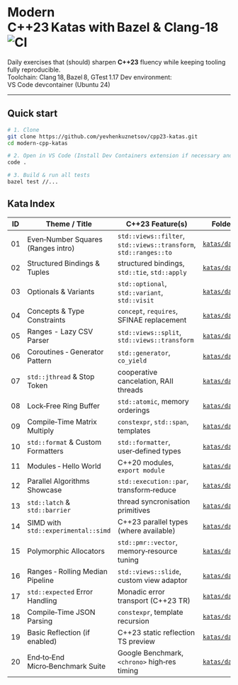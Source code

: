 # Modern C++23 Katas with Bazel & Clang‑18   ![CI](https://github.com/yevhenkuznetsov/cpp23-katas/actions/workflows/ci.yml/badge.svg)

Daily exercises that (should) sharpen **C++23** fluency while keeping tooling fully reproducible.  
Toolchain: Clang 18, Bazel 8, GTest 1.17
Dev environment: VS Code devcontainer (Ubuntu 24)

---

## Quick start

```bash
# 1. Clone
git clone https://github.com/yevhenkuznetsov/cpp23-katas.git
cd modern-cpp-katas

# 2. Open in VS Code (Install Dev Containers extension if necessary and reopen workspace in container)
code .

# 3. Build & run all tests
bazel test //...
```

## Kata Index

| ID  | Theme / Title | C++23 Feature(s) | Folder | Status |
|:-:|-|-|-|:-:|
| 01 | Even‑Number Squares (Ranges intro)  | `std::views::filter`, `std::views::transform`, `std::ranges::to` | [`katas/day1`](katas/day1) | ✅ |
| 02 | Structured Bindings & Tuples        | structured bindings, `std::tie`, `std::apply`   | [`katas/day2`](katas/day2) | ⏳ |
| 03 | Optionals & Variants                | `std::optional`, `std::variant`, `std::visit`   | [`katas/day3`](katas/day3) | ⏳ |
| 04 | Concepts & Type Constraints         | `concept`, `requires`, SFINAE replacement       | [`katas/day4`](katas/day4) | ⏳ |
| 05 | Ranges - Lazy CSV Parser            | `std::views::split`, `std::views::transform`    | [`katas/day5`](katas/day5) | ⏳ |
| 06 | Coroutines ‑ Generator Pattern      | `std::generator`, `co_yield`                    | [`katas/day6`](katas/day6) | ⏳ |
| 07 | `std::jthread` & Stop Token         | cooperative cancelation, RAII threads           | [`katas/day7`](katas/day7) | ⏳ |
| 08 | Lock‑Free Ring Buffer               | `std::atomic`, memory orderings                 | [`katas/day8`](katas/day8) | ⏳ |
| 09 | Compile‑Time Matrix Multiply        | `constexpr`, `std::span`, templates             | [`katas/day9`](katas/day9) | ⏳ |
| 10 | `std::format` & Custom Formatters   | `std::formatter`, user‑defined types            | [`katas/day10`](katas/day10) | ⏳ |
| 11 | Modules ‑ Hello World               | C++20 modules, `export module`                  | [`katas/day11`](katas/day11) | ⏳ |
| 12 | Parallel Algorithms Showcase        | `std::execution::par`, transform‑reduce         | [`katas/day12`](katas/day12) | ⏳ |
| 13 | `std::latch` & `std::barrier`       | thread syncronisation primitives                | [`katas/day13`](katas/day13) | ⏳ |
| 14 | SIMD with `std::experimental::simd` | C++23 parallel types (where available)          | [`katas/day14`](katas/day14) | ⏳ |
| 15 | Polymorphic Allocators              | `std::pmr::vector`, memory‑resource tuning      | [`katas/day15`](katas/day15) | ⏳ |
| 16 | Ranges ‑ Rolling Median Pipeline    | `std::views::slide`, custom view adaptor        | [`katas/day16`](katas/day16) | ⏳ |
| 17 | `std::expected` Error Handling      | Monadic error transport (C++23 TR)              | [`katas/day17`](katas/day17) | ⏳ |
| 18 | Compile‑Time JSON Parsing           | `constexpr`, template recursion                 | [`katas/day18`](katas/day18) | ⏳ |
| 19 | Basic Reflection (if enabled)       | C++23 static reflection TS preview              | [`katas/day19`](katas/day19) | ⏳ |
| 20 | End‑to‑End Micro‑Benchmark Suite    | Google Benchmark, `<chrono>` high‑res timing    | [`katas/day20`](katas/day20) | ⏳ |
